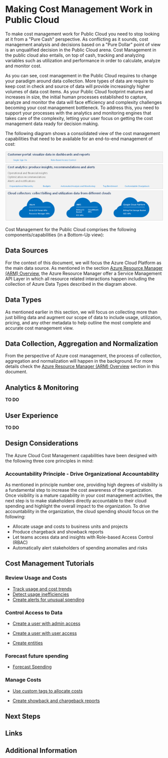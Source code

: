 
# Making Cost Management Work in Public Cloud 


 


To make cost management work for Public Cloud you need to stop looking at it from a "Pure Cash" perspective. As conflicting as it sounds, cost management analysis and decisions based on a "Pure Dollar" point of view is an unqualified decision in the Public Cloud arena. Cost Management in the public cloud also entails, on top of cash, tracking and analyzing variables such as utilization and performance in order to calculate, analyze and monitor cost.  


 


As you can see, cost management in the Public Cloud requires to change your paradigm around data collection. More types of data are require to keep cost in check and source of data will provide increasingly higher volumes of data cost items. As your Public Cloud footprint matures and increases in size, the initial human processes established to capture, analyze and monitor the data will face efficiency and complexity challenges becoming your cost management bottleneck. To address this, you need to support your processes with the analytics and monitoring engines that takes care of the complexity, letting your user focus on getting the cost management data ready for decision making.  


 

The following diagram shows a consolidated view of the cost management capabilities that need to be available for an end-to-end management of cost: 


![ConsolidatedCostManagement](https://github.com/alvarovitta/Cost-Management/blob/master/Images/ConsolidatedCostManagement.png)

 


Cost Management for the Public Cloud comprises the following components/capabilities (in a Bottom-Up view): 


 


## Data Sources 

For the context of this document, we will focus the Azure Cloud Platform as the main data source. As mentioned in the section [Azure Resource Manager (ARM) Overview](4.1-Azure-Resource-Manager-Overview.md), the Azure Resource Manager offer a Service Management API Layer in which all resource related interactions happen including the collection of Azure Data Types described in the diagram above.  


## Data Types 

As mentioned earlier in this section, we will focus on collecting more than just billing data and augment our scope of data to include usage, utilization, pricing, and any other metadata to help outline the most complete and accurate cost management view. 


## Data Collection, Aggregation and Normalization 

From the perspective of Azure cost management, the process of collection, aggregation and normalization will happen in the background. For more details check the [Azure Resource Manager (ARM) Overview](4.1-Azure-Resource-Manager-Overview.md) section in this document. 


## Analytics & Monitoring 

**TO DO**

## User Experience 

**TO DO**

## Design Considerations 

The Azure Cloud Cost Management capabilities have been designed with the following three core principles in mind: 

### Accountability Principle - Drive Organizational Accountability 

As mentioned in principle number one, providing high degrees of visibility is a fundamental step to increase the cost awareness of the organization. Once visibility is a mature capability in your cost management activities, the next step is to make stakeholders directly accountable to their cloud spending and highlight the overall impact to the organization. To drive accountability in the organization, the cloud spending should focus on the following: 

  - Allocate usage and costs to business units and projects 
  - Produce chargeback and showback reports 
  - Let teams access data and insights with Role-based Access Control (RBAC) 
  - Automatically alert stakeholders of spending anomalies and risks 


## Cost Management Tutorials 


### Review Usage and Costs 

  - [Track usage and cost trends](https://docs.microsoft.com/en-us/azure/cost-management/tutorial-review-usage#track-usage-and-cost-trends) 
  - [Detect usage inefficiencies](https://docs.microsoft.com/en-us/azure/cost-management/tutorial-review-usage#detect-usage-inefficiencies) 
  - [Create alerts for unusual spending](https://docs.microsoft.com/en-us/azure/cost-management/tutorial-review-usage#create-alerts-for-unusual-spending) 


### Control Access to Data 

  - [Create a user with admin access](https://docs.microsoft.com/en-us/azure/cost-management/tutorial-user-access#create-a-user-with-admin-access) 

  - [Create a user with user access](https://docs.microsoft.com/en-us/azure/cost-management/tutorial-user-access#create-a-user-with-user-access) 

  - [Create entities](https://docs.microsoft.com/en-us/azure/cost-management/tutorial-user-access#create-entities) 


### Forecast future spending 
  
  - [Forecast Spending](https://docs.microsoft.com/en-us/azure/cost-management/tutorial-forecast-spending#forecast-future-spending-1) 


### Manage Costs 

  - [Use custom tags to allocate costs](https://docs.microsoft.com/en-us/azure/cost-management/tutorial-manage-costs#use-custom-tags-to-allocate-costs) 

  - [Create showback and chargeback reports](https://docs.microsoft.com/en-us/azure/cost-management/tutorial-manage-costs#create-showback-and-chargeback-reports) 



## Next Steps 



## Links 

 
## Additional Information 



